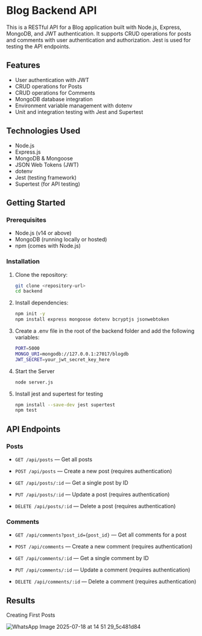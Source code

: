 # Blog Backend API

This is a RESTful API for a Blog application built with Node.js, Express, MongoDB, and JWT authentication. It supports CRUD operations for posts and comments with user authentication and authorization. Jest is used for testing the API endpoints.

## Features

- User authentication with JWT
- CRUD operations for Posts
- CRUD operations for Comments
- MongoDB database integration
- Environment variable management with dotenv
- Unit and integration testing with Jest and Supertest

## Technologies Used

- Node.js
- Express.js
- MongoDB & Mongoose
- JSON Web Tokens (JWT)
- dotenv
- Jest (testing framework)
- Supertest (for API testing)

## Getting Started

### Prerequisites

- Node.js (v14 or above)
- MongoDB (running locally or hosted)
- npm (comes with Node.js)

### Installation

1. Clone the repository:

   ```bash
   git clone <repository-url>
   cd backend

2. Install dependencies:

   ```bash
   npm init -y
   npm install express mongoose dotenv bcryptjs jsonwebtoken

3. Create a .env file in the root of the backend folder and add the following variables:

   ```bash
   PORT=5000
   MONGO_URI=mongodb://127.0.0.1:27017/blogdb
   JWT_SECRET=your_jwt_secret_key_here

4. Start the Server

   ```bash
   node server.js

5. Install jest and supertest for testing

   ```bash
   npm install --save-dev jest supertest
   npm test

## API Endpoints

### Posts
- `GET /api/posts` — Get all posts

- `POST /api/posts` — Create a new post (requires authentication)

- `GET /api/posts/:id` — Get a single post by ID

- `PUT /api/posts/:id` — Update a post (requires authentication)

- `DELETE /api/posts/:id` — Delete a post (requires authentication)

### Comments
- `GET /api/comments?post_id={post_id}` — Get all comments for a post

- `POST /api/comments` — Create a new comment (requires authentication)

- `GET /api/comments/:id` — Get a single comment by ID

- `PUT /api/comments/:id` — Update a comment (requires authentication)

- `DELETE /api/comments/:id` — Delete a comment (requires authentication)


## Results

Creating First Posts

![WhatsApp Image 2025-07-18 at 14 51 29_5c481d84](https://github.com/user-attachments/assets/a945727d-939c-4bec-b88e-0df449bf4dd2)




